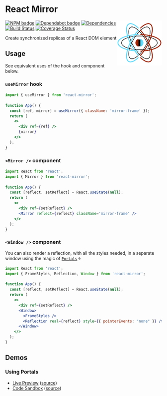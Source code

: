 # React Mirror

<span><img alt="⚛️" align="right" width="144" height="144" src="https://github.com/iamogbz/react-mirror/raw/main/assets/logo.png"/></span>

[![NPM badge](https://img.shields.io/npm/v/react-mirror)](https://www.npmjs.com/package/react-mirror)
[![Dependabot badge](https://badgen.net/github/dependabot/iamogbz/react-mirror/?icon=dependabot)](https://app.dependabot.com)
[![Dependencies](https://img.shields.io/librariesio/github/iamogbz/react-mirror)](https://libraries.io/github/iamogbz/react-mirror)
[![Build Status](https://github.com/iamogbz/react-mirror/workflows/Build/badge.svg)](https://github.com/iamogbz/react-mirror/actions)
[![Coverage Status](https://coveralls.io/repos/github/iamogbz/react-mirror/badge.svg?branch=refs/heads/main)](https://coveralls.io/github/iamogbz/react-mirror)

Create synchronized replicas of a React DOM element

## Usage

See equivalent uses of the hook and component below.

### `useMirror` hook

```jsx
import { useMirror } from 'react-mirror';

function App() {
  const [ref, mirror] = useMirror({ className: 'mirror-frame' });
  return (
    <>
      <div ref={ref} />
      {mirror}
    </>
  );
}
```

### `<Mirror />` component

```jsx
import React from 'react';
import { Mirror } from 'react-mirror';

function App() {
  const [reflect, setReflect] = React.useState(null);
  return (
    <>
      <div ref={setReflect} />
      <Mirror reflect={reflect} className='mirror-frame' />
    </>
  );
}
```

### `<Window />` component

You can also render a reflection, with all the styles needed, in a separate window using the magic of [`Portals`](https://reactjs.org/docs/portals.html) 🌀

```jsx
import React from 'react';
import { FrameStyles, Reflection, Window } from 'react-mirror';

function App() {
  const [reflect, setReflect] = React.useState(null);
  return (
    <>
      <div ref={setReflect} />
      <Window>
        <FrameStyles />
        <Reflection real={reflect} style={{ pointerEvents: "none" }} />
      </Window>
    </>
  );
}
```

## Demos

### Using Portals

- [Live Preview](https://ogbizi.com/react-mirror/) ([source](demo))
- [Code Sandbox](https://uwh7f.codesandbox.io) ([source](https://codesandbox.io/s/react-mirror-uwh7f))
